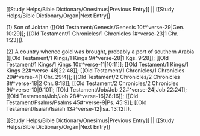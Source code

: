 [[Study Helps/Bible Dictionary/Onesimus|Previous Entry]]  ||  [[Study Helps/Bible Dictionary/Organ|Next Entry]]

 (1) Son of Joktan ([[Old Testament/Genesis/Genesis 10#^verse-29|Gen. 10:29]]; [[Old Testament/1 Chronicles/1 Chronicles 1#^verse-23|1 Chr. 1:23]]).

 (2) A country whence gold was brought, probably a port of southern Arabia ([[Old Testament/1 Kings/1 Kings 9#^verse-28|1 Kgs. 9:28]]; [[Old Testament/1 Kings/1 Kings 10#^verse-11|10:11]]; [[Old Testament/1 Kings/1 Kings 22#^verse-48|22:48]]; [[Old Testament/1 Chronicles/1 Chronicles 29#^verse-4|1 Chr. 29:4]]; [[Old Testament/2 Chronicles/2 Chronicles 8#^verse-18|2 Chr. 8:18]]; [[Old Testament/2 Chronicles/2 Chronicles 9#^verse-10|9:10]]; [[Old Testament/Job/Job 22#^verse-24|Job 22:24]]; [[Old Testament/Job/Job 28#^verse-16|28:16]]; [[Old Testament/Psalms/Psalms 45#^verse-9|Ps. 45:9]]; [[Old Testament/Isaiah/Isaiah 13#^verse-12|Isa. 13:12]]).

[[Study Helps/Bible Dictionary/Onesimus|Previous Entry]]  ||  [[Study Helps/Bible Dictionary/Organ|Next Entry]]